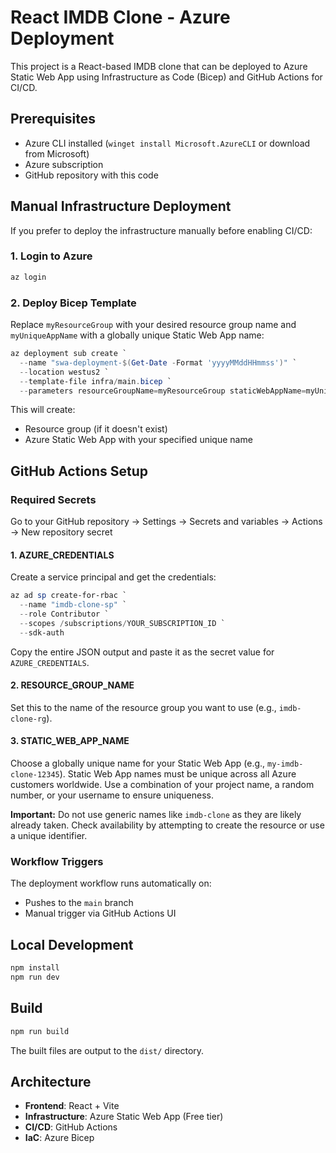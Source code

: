 # React IMDB Clone - Azure Deployment

This project is a React-based IMDB clone that can be deployed to Azure Static Web App using Infrastructure as Code (Bicep) and GitHub Actions for CI/CD.

## Prerequisites

- Azure CLI installed (`winget install Microsoft.AzureCLI` or download from Microsoft)
- Azure subscription
- GitHub repository with this code

## Manual Infrastructure Deployment

If you prefer to deploy the infrastructure manually before enabling CI/CD:

### 1. Login to Azure

```powershell
az login
```

### 2. Deploy Bicep Template

Replace `myResourceGroup` with your desired resource group name and `myUniqueAppName` with a globally unique Static Web App name:

```powershell
az deployment sub create `
  --name "swa-deployment-$(Get-Date -Format 'yyyyMMddHHmmss')" `
  --location westus2 `
  --template-file infra/main.bicep `
  --parameters resourceGroupName=myResourceGroup staticWebAppName=myUniqueAppName
```

This will create:

- Resource group (if it doesn't exist)
- Azure Static Web App with your specified unique name

## GitHub Actions Setup

### Required Secrets

Go to your GitHub repository → Settings → Secrets and variables → Actions → New repository secret

#### 1. AZURE_CREDENTIALS

Create a service principal and get the credentials:

```powershell
az ad sp create-for-rbac `
  --name "imdb-clone-sp" `
  --role Contributor `
  --scopes /subscriptions/YOUR_SUBSCRIPTION_ID `
  --sdk-auth
```

Copy the entire JSON output and paste it as the secret value for `AZURE_CREDENTIALS`.

#### 2. RESOURCE_GROUP_NAME

Set this to the name of the resource group you want to use (e.g., `imdb-clone-rg`).

#### 3. STATIC_WEB_APP_NAME

Choose a globally unique name for your Static Web App (e.g., `my-imdb-clone-12345`). Static Web App names must be unique across all Azure customers worldwide. Use a combination of your project name, a random number, or your username to ensure uniqueness.

**Important:** Do not use generic names like `imdb-clone` as they are likely already taken. Check availability by attempting to create the resource or use a unique identifier.

### Workflow Triggers

The deployment workflow runs automatically on:

- Pushes to the `main` branch
- Manual trigger via GitHub Actions UI

## Local Development

```bash
npm install
npm run dev
```

## Build

```bash
npm run build
```

The built files are output to the `dist/` directory.

## Architecture

- **Frontend**: React + Vite
- **Infrastructure**: Azure Static Web App (Free tier)
- **CI/CD**: GitHub Actions
- **IaC**: Azure Bicep
